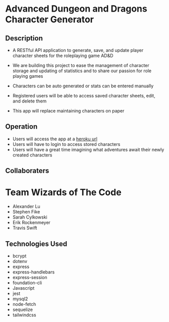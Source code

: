 # Advanced Dungeon and Dragons Character Generator

## Description

- A RESTful API application to generate, save, and update player character sheets for the roleplaying game AD&D

- We are building this project to ease the management of character storage and updating of statistics and to share our passion for role playing games

- Characters can be auto generated or stats can be entered manually

- Registered users will be able to access saved character sheets, edit, and delete them

- This app will replace maintaining characters on paper

## Operation
- Users will access the app at a [heroku url](https://secure-temple-11568.herokuapp.com/)
- Users will have to login to access stored characters
- Users will have a great time imagining what adventures await their newly created characters

## Collaboraters 

# Team Wizards of The Code
- Alexander Lu
- Stephen Fike
- Sarah Cylkowski
- Erik Rockenmeyer
- Travis Swift


## Technologies Used
  * bcrypt
  * dotenv
  * express
  *  express-handlebars
  * express-session
  * foundation-cli
  * Javascript
  * jest
  * mysql2
  * node-fetch
  * sequelize
  * tailwindcss
    
    

 
